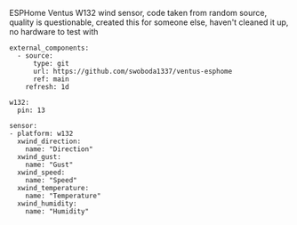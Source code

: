 ESPHome Ventus W132 wind sensor, code taken from random source, quality is questionable, created this for someone else, haven't cleaned it up, no hardware to test with
  
    external_components:
      - source:
          type: git
          url: https://github.com/swoboda1337/ventus-esphome
          ref: main
        refresh: 1d
    
    w132:
      pin: 13
    
    sensor:
    - platform: w132
      xwind_direction:
        name: "Direction"
      xwind_gust:
        name: "Gust"
      xwind_speed:
        name: "Speed"
      xwind_temperature:
        name: "Temperature"
      xwind_humidity:
        name: "Humidity"
